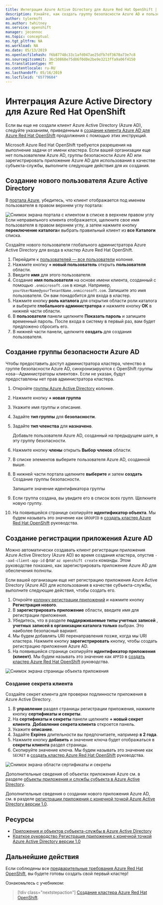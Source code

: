 ```yaml
---
title: Интеграция Azure Active Directory для Azure Red Hat OpenShift | Документация Майкрософт
description: Узнайте, как создать группу безопасности Azure AD и пользователя для тестирования приложений в кластере Microsoft Azure Red Hat OpenShift.
author: tylermsft
ms.author: twhitney
ms.service: openshift
manager: jeconnoc
ms.topic: conceptual
ms.tgt_pltfrm: NA
ms.workload: NA
ms.date: 05/13/2019
ms.openlocfilehash: f6b87748c33c1afd047ae25dfb7df3670a73e7c8
ms.sourcegitcommit: 36c50860e75d86f0d0e2be9e3213ffa9a06f4150
ms.translationtype: MT
ms.contentlocale: ru-RU
ms.lasthandoff: 05/16/2019
ms.locfileid: "65779684"
---
```

# <a name="azure-active-directory-integration-for-azure-red-hat-openshift"></a>Интеграция Azure Active Directory для Azure Red Hat OpenShift

Если вы еще не создали клиент Azure Active Directory (Azure AD), следуйте указаниям, приведенным в [создание клиента Azure AD для Azure Red Hat OpenShift](howto-create-tenant.md) продолжения с помощью этих инструкций.

Microsoft Azure Red Hat OpenShift требуются разрешения на выполнение задачи от имени кластера. Если вашей организации еще нет пользователем Azure AD, группы безопасности Azure AD или зарегистрировать приложение Azure AD для использования в качестве субъекта-службы, выполните следующие действия для их создания.

## <a name="create-a-new-azure-active-directory-user"></a>Создание нового пользователя Azure Active Directory

В [портала Azure](https://portal.azure.com), убедитесь, что клиент отображается под именем пользователя в правом верхнем углу портала:

![Снимок экрана портала с клиентом в списке в верхнем правом углу](./media/howto-create-tenant/tenant-callout.png) Если неправильного клиента отображается, щелкните свое имя пользователя в правом верхнем углу, а затем нажмите кнопку **переключение каталога**и выбрать правильный клиент из **все Каталоги** списка.

Создайте нового пользователя глобального администратора Azure Active Directory для входа в кластер Azure Red Hat OpenShift.

1. Перейдите к [пользователей — все пользователи](https://portal.azure.com/#blade/Microsoft_AAD_IAM/UsersManagementMenuBlade/AllUsers) колонке.
2. Нажмите кнопку **+ новый пользователь** открыть **пользователя** области.
3. Введите **имя** для этого пользователя.
4. Создание **имя пользователя** на основе имени клиента, созданный с помощью `.onmicrosoft.com` в конце. Например, `yourUserName@yourTenantName.onmicrosoft.com`. Запишите это имя пользователя. Он вам понадобится для входа в кластер.
5. Нажмите кнопку **роль каталога** для открытия области роли каталога и выберите **глобального администратора** и нажмите кнопку **ОК** в нижней части области.
6. В **пользователя** панели щелкните **Показать пароль** и запишите временный пароль. После входа в систему в первый раз, вам будет предложено сбросить его.
7. В нижней части панели, щелкните **создать** для создания пользователя.

## <a name="create-an-azure-ad-security-group"></a>Создание группы безопасности Azure AD

Чтобы предоставить доступ администратора кластера, членство в группе безопасности Azure AD, синхронизируются с OpenShift группы «osa--Администраторы клиентов». Если не указан, будут предоставлены нет прав администратора кластера.

1. Откройте [группы Azure Active Directory](https://portal.azure.com/#blade/Microsoft_AAD_IAM/GroupsManagementMenuBlade/AllGroups) колонке.
2. Нажмите кнопку **+ новая группа**
3. Укажите имя группы и описание.
4. Задайте **тип группы** для **безопасности**.
5. Задайте **тип членства** для **назначено**.

    Добавьте пользователя Azure AD, созданный на предыдущем шаге, в эту группу безопасности.

6. Нажмите кнопку **члены** открыть **Выбор членов** области.
7. В списке элементов выберите пользователя Azure AD, созданной выше.
8. В нижней части портала щелкните **выберите** и затем **создать** Создание группы безопасности.

    Запишите значение идентификатора группы

9. Если группа создана, вы увидите его в список всех групп. Щелкните новую группу.
10. На появившейся странице скопируйте **идентификатор объекта**. Мы будем называть это значение как `GROUPID` в [создать кластер Azure Red Hat OpenShift](tutorial-create-cluster.md) руководства.

## <a name="create-an-azure-ad-app-registration"></a>Создание регистрации приложения Azure AD

Можно автоматически создавать клиент регистрации приложения Azure Active Directory (Azure AD) во время создания кластера, опустив `--aad-client-app-id` флаг `az openshift create` команды. Этом руководстве показано, как зарегистрировать приложение Azure AD для обеспечения полноты.

Если вашей организации еще нет регистрацию приложения Azure Active Directory (Azure AD) для использования в качестве субъекта-службы, выполните следующие действия, чтобы создать его.

1. Откройте [колонку регистрации приложений](https://portal.azure.com/#blade/Microsoft_AAD_IAM/ActiveDirectoryMenuBlade/RegisteredAppsPreview) и нажмите кнопку **Регистрация нового**.
2. В **зарегистрировать приложение** области, введите имя для регистрации приложения.
3. Убедитесь, что в разделе **поддерживаемые типы учетных записей** , **учетных записей в организации каталога только** выбран. Это наиболее безопасный вариант.
4. Мы будем добавлять URI перенаправления позже, когда мы URI кластера. Нажмите кнопку **зарегистрировать** кнопку, чтобы создать регистрацию приложения Azure AD.
5. На появившейся странице скопируйте **идентификатор приложения (клиент)**. Мы будем называть это значение как `APPID` в [создать кластер Azure Red Hat OpenShift](tutorial-create-cluster.md) руководства.

![Снимок экрана страницы объекта приложения](./media/howto-create-tenant/get-app-id.png)

### <a name="create-a-client-secret"></a>Создание секрета клиента

Создайте секрет клиента для проверки подлинности приложения в Azure Active Directory.

1. В **управление** раздел страницы регистрации приложения, нажмите кнопку **сертификаты и секреты**.
2. На **сертификаты и секреты** панели щелкните **+ новый секрет клиента**.  **Добавление секрета клиента** откроется панель.
3. Укажите **описание**.
4. Задайте **Expires** длительности вы предпочитаете, например **в 2 года**.
5. Нажмите кнопку **добавить** и значение ключа будет отображаться в **секреты клиента** раздел страницы.
6. Скопируйте значение ключа. Мы будем называть это значение как `SECRET` в [создать кластер Azure Red Hat OpenShift](tutorial-create-cluster.md) руководства.
 
![Снимок экрана области сертификаты и секреты](./media/howto-create-tenant/create-key.png)
 
Дополнительные сведения об объектах приложения Azure см. в разделе [объекты приложения и службы субъекта в Azure Active Directory](https://docs.microsoft.com/azure/active-directory/develop/app-objects-and-service-principals).

Дополнительные сведения о создании нового приложения Azure AD, см. в разделе [регистрации приложения с конечной точкой Azure Active Directory версии 1.0](https://docs.microsoft.com/azure/active-directory/develop/quickstart-v1-add-azure-ad-app).

## <a name="resources"></a>Ресурсы

* [Приложения и объектов субъекта-службы в Azure Active Directory](https://docs.microsoft.com/azure/active-directory/develop/app-objects-and-service-principals)  
* [Краткое руководство Регистрация приложения с конечной точкой Azure Active Directory версии 1.0](https://docs.microsoft.com/azure/active-directory/develop/quickstart-v1-add-azure-ad-app)  

## <a name="next-steps"></a>Дальнейшие действия

Если соблюдены все [предварительные требования Azure Red Hat OpenShift](howto-setup-environment.md), вы будете готовы создать свой первый кластер!

Ознакомьтесь с учебником:
> [!div class="nextstepaction"]
> [Создание кластера Azure Red Hat OpenShift](tutorial-create-cluster.md).